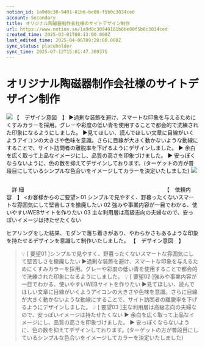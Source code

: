 ```yaml
---
notion_id: 1a9d0c30-9401-81b6-be00-f5b0c3034ced
account: Secondary
title: オリジナル陶磁器制作会社様のサイトデザイン制作
url: https://www.notion.so/1a9d0c30940181b6be00f5b0c3034ced
created_time: 2025-03-01T08:13:00.000Z
last_edited_time: 2025-04-06T09:20:00.000Z
sync_status: placeholder
sync_time: 2025-07-12T15:01:47.369375
---
```

# オリジナル陶磁器制作会社様のサイトデザイン制作

![](https://prod-files-secure.s3.us-west-2.amazonaws.com/d58fe38c-a9d4-4466-aed9-85604b7b2c6d/537cd2a4-e0ea-44bd-a2eb-40d04af9f009/3.png?X-Amz-Algorithm=AWS4-HMAC-SHA256&X-Amz-Content-Sha256=UNSIGNED-PAYLOAD&X-Amz-Credential=ASIAZI2LB466ZNYY5MEK%2F20250719%2Fus-west-2%2Fs3%2Faws4_request&X-Amz-Date=20250719T062730Z&X-Amz-Expires=3600&X-Amz-Security-Token=IQoJb3JpZ2luX2VjEIX%2F%2F%2F%2F%2F%2F%2F%2F%2F%2FwEaCXVzLXdlc3QtMiJIMEYCIQCP7LvXKfWfH9uG5CksM22yrHOkr4yeq2qUX3ycagIIUAIhALBtcjG77QqKKxqPwLUngnDhhUPz98HxHpoRo%2BE3YpVxKogECJ7%2F%2F%2F%2F%2F%2F%2F%2F%2F%2FwEQABoMNjM3NDIzMTgzODA1Igy%2BV5QqDXmAk6IOw04q3AMDv8O4hyg3216ZmEoCcp8F7Sox3RStYiGXnAH6X3y01yci7TaSVlZOfWpd8%2Fscld8JbPEgdbWtv6qx63M%2BiDZWSTgnK6SDSD25VhS71beKzmIKGINJZgV4xDZ3gd8c6sPMQNgqXg1bW%2BBUYQkGATzKOJO2xj8utXvo70E4NSu5L%2BCtMI6ojdFfBdbGB4jwU5exTypRA4FKZ2RSXD5qdLVLkSH3c6B%2FIjC8m%2FgUSTckHu2ksjRAI7%2FWgXPCk%2F2Pu0J4e9unHrmFd6NE1HTclVY3AL9H7Fr4ZIYU8cSrOJUYC%2BHle8jWcXqL9SKd8CQL4XTDBc3YbJN9e%2BS0LKltndPSio3zDAJWzOcR2Z6%2Bli9YDL2%2F9So7wcFbRBjAsCGjPdJZm3S9KaxP614FNlRJc3Le1libM8NIRSCN%2B5DMCWxi5NyWjMtjwvRBR2MTctY2hBBjshKtIWVscFtr1XYvPqEpk%2F5NC6ufSNSrnnf1AdlaX1TSe%2FeJpr3%2FDd1KWyVW78sQOEpKBeqOMwJ7pshPR%2Fugj1hoVLdNaeHT7Y6Iqmhlo9EAebLEHQ2hZY1r42G0kUZbUO2UQgHpzJ5OWz0PFDgH3%2BSNOxtEK39ee7rA3aTTNK8YFhumEhOS1ghLhzCdxuzDBjqkAZFYei9uvz9Yo3KiCtwAqDNvVncIdDcOFgYQb3V4eRFaKWNrARVTkOZ6trxp8Mi8Yc7L8%2BNLIBMyuICaza49sVc8Cdw9TXgkp12b8S2DvZiaBgNiZwxgd7e3VmUXQwkz9K6DO23WtN%2F5FBhsALICvR47ZrsMC2cNFYk8B2kiSfb5SCHBSD18JICpE%2BKgWOKAUfaqwXLl4kQ8%2BDPE29MyJkLkUEVv&X-Amz-Signature=b018d3095fd6176c23ac9cc12cd0ac0989284c7f69372ec985030bafcd2bd0a7&X-Amz-SignedHeaders=host&x-amz-checksum-mode=ENABLED&x-id=GetObject)
【　デザイン意図　】
▶︎過剰な装飾を避け、スマートな印象を与えるためにくすみカラーを採用。グレーや彩度の低い青を使用することで都会的で洗練された印象になるようにしました。
▶︎見てほしい、読んでほしい文章に目線がいくようアイコンの大きさや色味を意識。さらに目線が大きく動かないような動線にすることで、サイト訪問者の離脱率を下げるようにデザインしました。
▶︎ 余白を広く取って上品なイメージにし、品質の高さを印象づけました。
▶︎ 安っぽくならないように、色の数を抑えてデザインしております。(ターゲットの方が普段目にしているシンプルな色合いをイメージしてカラーを決定いたしました)
![](https://prod-files-secure.s3.us-west-2.amazonaws.com/d58fe38c-a9d4-4466-aed9-85604b7b2c6d/756079ed-b32e-4a49-94ad-989e5d171c66/%E3%83%86%E3%82%99%E3%82%B5%E3%82%99%E3%82%A4%E3%83%B3_%281%29.png?X-Amz-Algorithm=AWS4-HMAC-SHA256&X-Amz-Content-Sha256=UNSIGNED-PAYLOAD&X-Amz-Credential=ASIAZI2LB466ZNYY5MEK%2F20250719%2Fus-west-2%2Fs3%2Faws4_request&X-Amz-Date=20250719T062730Z&X-Amz-Expires=3600&X-Amz-Security-Token=IQoJb3JpZ2luX2VjEIX%2F%2F%2F%2F%2F%2F%2F%2F%2F%2FwEaCXVzLXdlc3QtMiJIMEYCIQCP7LvXKfWfH9uG5CksM22yrHOkr4yeq2qUX3ycagIIUAIhALBtcjG77QqKKxqPwLUngnDhhUPz98HxHpoRo%2BE3YpVxKogECJ7%2F%2F%2F%2F%2F%2F%2F%2F%2F%2FwEQABoMNjM3NDIzMTgzODA1Igy%2BV5QqDXmAk6IOw04q3AMDv8O4hyg3216ZmEoCcp8F7Sox3RStYiGXnAH6X3y01yci7TaSVlZOfWpd8%2Fscld8JbPEgdbWtv6qx63M%2BiDZWSTgnK6SDSD25VhS71beKzmIKGINJZgV4xDZ3gd8c6sPMQNgqXg1bW%2BBUYQkGATzKOJO2xj8utXvo70E4NSu5L%2BCtMI6ojdFfBdbGB4jwU5exTypRA4FKZ2RSXD5qdLVLkSH3c6B%2FIjC8m%2FgUSTckHu2ksjRAI7%2FWgXPCk%2F2Pu0J4e9unHrmFd6NE1HTclVY3AL9H7Fr4ZIYU8cSrOJUYC%2BHle8jWcXqL9SKd8CQL4XTDBc3YbJN9e%2BS0LKltndPSio3zDAJWzOcR2Z6%2Bli9YDL2%2F9So7wcFbRBjAsCGjPdJZm3S9KaxP614FNlRJc3Le1libM8NIRSCN%2B5DMCWxi5NyWjMtjwvRBR2MTctY2hBBjshKtIWVscFtr1XYvPqEpk%2F5NC6ufSNSrnnf1AdlaX1TSe%2FeJpr3%2FDd1KWyVW78sQOEpKBeqOMwJ7pshPR%2Fugj1hoVLdNaeHT7Y6Iqmhlo9EAebLEHQ2hZY1r42G0kUZbUO2UQgHpzJ5OWz0PFDgH3%2BSNOxtEK39ee7rA3aTTNK8YFhumEhOS1ghLhzCdxuzDBjqkAZFYei9uvz9Yo3KiCtwAqDNvVncIdDcOFgYQb3V4eRFaKWNrARVTkOZ6trxp8Mi8Yc7L8%2BNLIBMyuICaza49sVc8Cdw9TXgkp12b8S2DvZiaBgNiZwxgd7e3VmUXQwkz9K6DO23WtN%2F5FBhsALICvR47ZrsMC2cNFYk8B2kiSfb5SCHBSD18JICpE%2BKgWOKAUfaqwXLl4kQ8%2BDPE29MyJkLkUEVv&X-Amz-Signature=42546d1a53ca0d19721b41d6f327938149c05ab8054cade94d369fe37fc298c7&X-Amz-SignedHeaders=host&x-amz-checksum-mode=ENABLED&x-id=GetObject)
## 
　詳 細　　　　　　　　　　　　　　　　　　　　　　　　　　
【　依頼内容　】
<お客様からのご要望>
01 
シンプルで見やすく、野暮ったくないスマートな雰囲気にして堅苦しさを撤廃したい
02 
強みや事業内容が一目でわかる、使いやすいWEBサイトを作りたい
03 
主な利用層は高級志向の夫婦なので、安っぽいイメージは持たせたくない
 
ヒアリングをした結果、モダンで落ち着きがあり、やわらかさもあるような印象を持たせるデザインを意識して制作いたしました。
【　デザイン意図　】
> 💡 [ 要望01 ]シンプルで見やすく、野暮ったくないスマートな雰囲気にして堅苦しさを撤廃したい
▶︎過剰な装飾を避け、スマートな印象を与えるためにくすみカラーを採用。グレーや彩度の低い青を使用することで都会的で洗練された印象になるようにしました。
> 💡 [ 要望02 ]強みや事業内容が一目でわかる、使いやすいWEBサイトを作りたい
▶︎見てほしい、読んでほしい文章に目線がいくようアイコンの大きさや色味を意識。さらに目線が大きく動かないような動線にすることで、サイト訪問者の離脱率を下げるようにデザインしました。
> 💡 [ 要望03 ]主な利用層は高級志向の夫婦なので、安っぽいイメージは持たせたくない
▶︎ 余白を広く取って上品なイメージにし、品質の高さを印象づけました。
▶︎ 安っぽくならないように、色の数を抑えてデザインしております。(ターゲットの方が普段目にしているシンプルな色合いをイメージしてカラーを決定いたしました)
